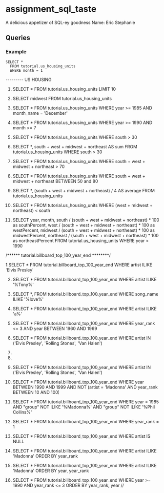 # assignment_sql_taste
A delicious appetizer of SQL-ey goodness
Name: Eric Stephanie

## Queries

### Example

```
SELECT *
  FROM tutorial.us_housing_units
  WHERE month = 1
```
--------- US HOUSING
1. SELECT *
  FROM tutorial.us_housing_units
  LIMIT 10

2. SELECT midwest
    FROM tutorial.us_housing_units
3. SELECT *
  FROM tutorial.us_housing_units
  WHERE year >= 1985
  AND month_name = 'December'

4. SELECT *
  FROM tutorial.us_housing_units
  WHERE year >= 1990
  AND month >= 7

5. SELECT *
  FROM tutorial.us_housing_units
  WHERE south > 30

6. SELECT *,
  south + west + midwest + northeast AS sum
  FROM tutorial.us_housing_units
  WHERE south > 30

7. SELECT *
  FROM tutorial.us_housing_units
  WHERE  south + west + midwest + northeast > 70

8. SELECT *
  FROM tutorial.us_housing_units
  WHERE  south + west + midwest + northeast BETWEEN 50 and 80

9. SELECT *,
  (south + west + midwest + northeast) / 4 AS average
  FROM tutorial.us_housing_units

10. SELECT *
  FROM tutorial.us_housing_units
  WHERE (west + midwest + northeast) < south

11. SELECT year, month,
  south / (south + west + midwest + northeast) * 100 as southPercent,
  west / (south + west + midwest + northeast) * 100 as westPercent,
  midwest / (south + west + midwest + northeast) * 100 as midwestPercent,
  northeast / (south + west + midwest + northeast) * 100 as northeastPercent
  FROM tutorial.us_housing_units
  WHERE year > 1990


  /******       tutorial.billboard_top_100_year_end         ********/

1.SELECT *
  FROM tutorial.billboard_top_100_year_end
  WHERE artist ILIKE 'Elvis Presley'

2. SELECT *
  FROM tutorial.billboard_top_100_year_end
  WHERE artist ILIKE '%Tony%'

3. SELECT *,
  FROM tutorial.billboard_top_100_year_end
  WHERE song_name ILIKE '%love%'

4. SELECT *
  FROM tutorial.billboard_top_100_year_end
  WHERE artist ILIKE 'a%'

5. SELECT *
  FROM tutorial.billboard_top_100_year_end
  WHERE year_rank <= 3
    AND year BETWEEN 1960 AND 1969

6. SELECT *
  FROM tutorial.billboard_top_100_year_end
  WHERE artist IN ('Elvis Presley', 'Rolling Stones', 'Van Halen')

7.

8.

9. SELECT *
  FROM tutorial.billboard_top_100_year_end
  WHERE artist IN ('Elvis Presley', 'Rolling Stones', 'Van Halen')

10. SELECT *
  FROM tutorial.billboard_top_100_year_end
  WHERE year BETWEEN 1990 AND 1999
    AND NOT (artist = 'Madonna' AND year_rank BETWEEN 10 AND 100)

11. SELECT *
  FROM tutorial.billboard_top_100_year_end
  WHERE year = 1985
    AND "group" NOT ILIKE '%Madonna%'
    AND "group" NOT ILIKE '%Phil Collins%'

12. SELECT *
  FROM tutorial.billboard_top_100_year_end
  WHERE year_rank = 1

13. SELECT *
  FROM tutorial.billboard_top_100_year_end
  WHERE artist IS NULL

14. SELECT *
  FROM tutorial.billboard_top_100_year_end
  WHERE artist ILIKE 'Madonna'
  ORDER BY year_rank

15. SELECT *
  FROM tutorial.billboard_top_100_year_end
  WHERE artist ILIKE 'Madonna'
  ORDER BY year, year_rank

16. SELECT *
  FROM tutorial.billboard_top_100_year_end
  WHERE year >= 1990
    AND year_rank <= 3
  ORDER BY year_rank, year
//
